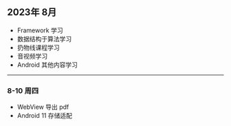 ## 2023年 8月

- Framework 学习
- 数据结构于算法学习
- 扔物线课程学习
- 音视频学习
- Android 其他内容学习

---

### 8-10 周四

- WebView 导出 pdf
- Android 11 存储适配
